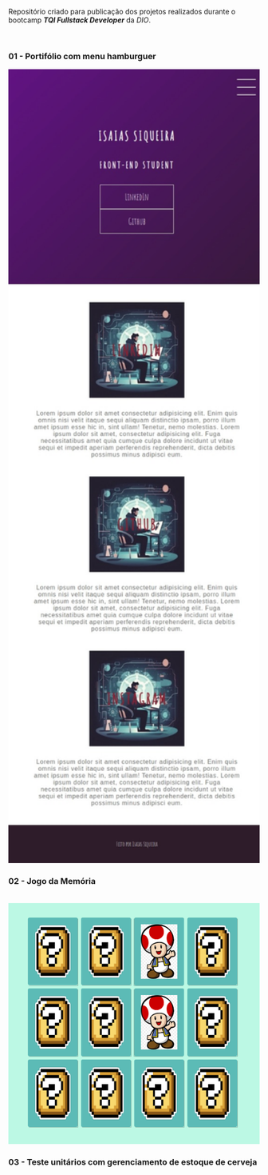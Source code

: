 
Repositório criado para publicação dos projetos realizados durante o bootcamp <i><b>TQI Fullstack Developer</b></i> da <i>DIO</i>.

</br>
<h3>01 - Portifólio com menu hamburguer</h3>
</b>
<img src="https://github.com/siqueira91/TQI-Fullstack-DIO/blob/main/desafio01.jpeg?raw=true" width="650px">
</br>

<h3>02 - Jogo da Memória</h3>
<br>
<img src="https://github.com/siqueira91/TQI-Fullstack-DIO/blob/main/desafio02.png?raw=true" width="550px">

<h3>03 - Teste unitários com gerenciamento de estoque de cerveja</h3>
<br>
